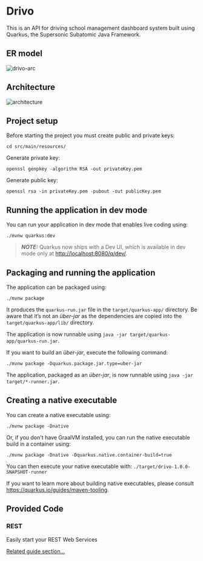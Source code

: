 # Drivo

This is an API for driving school management dashboard system built using Quarkus, the Supersonic Subatomic Java
Framework.

## ER model

![drivo-arc](https://github.com/user-attachments/assets/9f8551cb-fa84-4634-b1e4-ec6876a9f767)

## Architecture

![architecture](https://github.com/user-attachments/assets/830d65bd-29e6-4db3-adb8-cad88f002a56)

## Project setup

Before starting the project you must create public and private keys:

``cd src/main/resources/``

Generate private key:

``openssl genpkey -algorithm RSA -out privateKey.pem``

Generate public key:

``openssl rsa -in privateKey.pem -pubout -out publicKey.pem``

## Running the application in dev mode

You can run your application in dev mode that enables live coding using:

```shell script
./mvnw quarkus:dev
```

> **_NOTE:_**  Quarkus now ships with a Dev UI, which is available in dev mode only at <http://localhost:8080/q/dev/>.

## Packaging and running the application

The application can be packaged using:

```shell script
./mvnw package
```

It produces the `quarkus-run.jar` file in the `target/quarkus-app/` directory.
Be aware that it’s not an _über-jar_ as the dependencies are copied into the `target/quarkus-app/lib/` directory.

The application is now runnable using `java -jar target/quarkus-app/quarkus-run.jar`.

If you want to build an _über-jar_, execute the following command:

```shell script
./mvnw package -Dquarkus.package.jar.type=uber-jar
```

The application, packaged as an _über-jar_, is now runnable using `java -jar target/*-runner.jar`.

## Creating a native executable

You can create a native executable using:

```shell script
./mvnw package -Dnative
```

Or, if you don't have GraalVM installed, you can run the native executable build in a container using:

```shell script
./mvnw package -Dnative -Dquarkus.native.container-build=true
```

You can then execute your native executable with: `./target/drivo-1.0.0-SNAPSHOT-runner`

If you want to learn more about building native executables, please consult <https://quarkus.io/guides/maven-tooling>.

## Provided Code

### REST

Easily start your REST Web Services

[Related guide section...](https://quarkus.io/guides/getting-started-reactive#reactive-jax-rs-resources)
